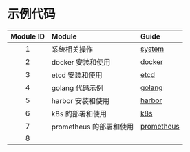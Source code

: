 # 示例代码
| Module ID | Module            | Guide                              |
|:---------:|:------------------|:-----------------------------------|
|     1     | 系统相关操作            | [system](system/README.md)         |
|     2     | docker 安装和使用      | [docker](docker/README.md)         |
|     3     | etcd 安装和使用        | [etcd](etcd/README.md)             |
|     4     | golang 代码示例       | [golang](golang/README.md)         |
|     5     | harbor 安装和使用      | [harbor](harbor/README.md)         |
|     6     | k8s 的部署和使用        | [k8s](k8s/README.md)               |
|     7     | prometheus 的部署和使用 | [prometheus](prometheus/README.md) |
|     8     |                   |                                    |
